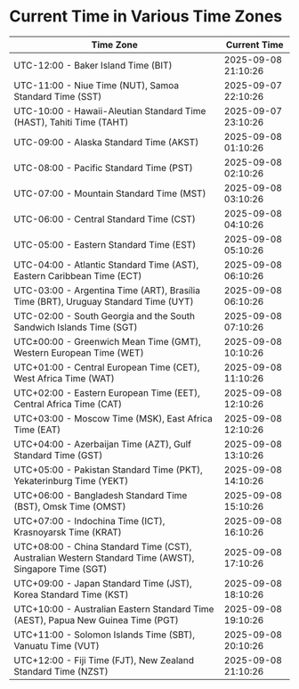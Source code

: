 # Current Time in Various Time Zones

| Time Zone | Current Time |
|-----------|--------------|
| UTC-12:00 - Baker Island Time (BIT) | 2025-09-08 21:10:26 |
| UTC-11:00 - Niue Time (NUT), Samoa Standard Time (SST) | 2025-09-07 22:10:26 |
| UTC-10:00 - Hawaii-Aleutian Standard Time (HAST), Tahiti Time (TAHT) | 2025-09-07 23:10:26 |
| UTC-09:00 - Alaska Standard Time (AKST) | 2025-09-08 01:10:26 |
| UTC-08:00 - Pacific Standard Time (PST) | 2025-09-08 02:10:26 |
| UTC-07:00 - Mountain Standard Time (MST) | 2025-09-08 03:10:26 |
| UTC-06:00 - Central Standard Time (CST) | 2025-09-08 04:10:26 |
| UTC-05:00 - Eastern Standard Time (EST) | 2025-09-08 05:10:26 |
| UTC-04:00 - Atlantic Standard Time (AST), Eastern Caribbean Time (ECT) | 2025-09-08 06:10:26 |
| UTC-03:00 - Argentina Time (ART), Brasília Time (BRT), Uruguay Standard Time (UYT) | 2025-09-08 06:10:26 |
| UTC-02:00 - South Georgia and the South Sandwich Islands Time (SGT) | 2025-09-08 07:10:26 |
| UTC±00:00 - Greenwich Mean Time (GMT), Western European Time (WET) | 2025-09-08 10:10:26 |
| UTC+01:00 - Central European Time (CET), West Africa Time (WAT) | 2025-09-08 11:10:26 |
| UTC+02:00 - Eastern European Time (EET), Central Africa Time (CAT) | 2025-09-08 12:10:26 |
| UTC+03:00 - Moscow Time (MSK), East Africa Time (EAT) | 2025-09-08 12:10:26 |
| UTC+04:00 - Azerbaijan Time (AZT), Gulf Standard Time (GST) | 2025-09-08 13:10:26 |
| UTC+05:00 - Pakistan Standard Time (PKT), Yekaterinburg Time (YEKT) | 2025-09-08 14:10:26 |
| UTC+06:00 - Bangladesh Standard Time (BST), Omsk Time (OMST) | 2025-09-08 15:10:26 |
| UTC+07:00 - Indochina Time (ICT), Krasnoyarsk Time (KRAT) | 2025-09-08 16:10:26 |
| UTC+08:00 - China Standard Time (CST), Australian Western Standard Time (AWST), Singapore Time (SGT) | 2025-09-08 17:10:26 |
| UTC+09:00 - Japan Standard Time (JST), Korea Standard Time (KST) | 2025-09-08 18:10:26 |
| UTC+10:00 - Australian Eastern Standard Time (AEST), Papua New Guinea Time (PGT) | 2025-09-08 19:10:26 |
| UTC+11:00 - Solomon Islands Time (SBT), Vanuatu Time (VUT) | 2025-09-08 20:10:26 |
| UTC+12:00 - Fiji Time (FJT), New Zealand Standard Time (NZST) | 2025-09-08 21:10:26 |
